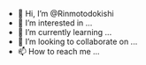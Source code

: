 - 👋 Hi, I’m @Rinmotodokishi
- 👀 I’m interested in ...
- 🌱 I’m currently learning ...
- 💞️ I’m looking to collaborate on ...
- 📫 How to reach me ...

<!---
Rinmotodokishi/Rinmotodokishi is a ✨ special ✨ repository because its `README.md` (this file) appears on your GitHub profile.
You can click the Preview link to take a look at your changes.
--->
